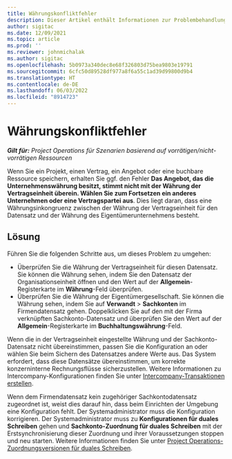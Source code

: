 ```yaml
---
title: Währungskonfliktfehler
description: Dieser Artikel enthält Informationen zur Problembehandlung eines Währungsfehlers, der auftritt, wenn Sie bestimmte Datensätze speichern.
author: sigitac
ms.date: 12/09/2021
ms.topic: article
ms.prod: ''
ms.reviewer: johnmichalak
ms.author: sigitac
ms.openlocfilehash: 5b0973a340dec8e68f326803d75bea9803e19791
ms.sourcegitcommit: 6cfc50d89528df977a8f6a55c1ad39d99800d9b4
ms.translationtype: HT
ms.contentlocale: de-DE
ms.lasthandoff: 06/03/2022
ms.locfileid: "8914723"
---
```

# <a name="currency-mismatch-error"></a>Währungskonfliktfehler 

_**Gilt für:** Project Operations für Szenarien basierend auf vorrätigen/nicht-vorrätigen Ressourcen_

Wenn Sie ein Projekt, einen Vertrag, ein Angebot oder eine buchbare Ressource speichern, erhalten Sie ggf. den Fehler **Das Angebot, das die Unternehmenswährung besitzt, stimmt nicht mit der Währung der Vertragseinheit überein. Wählen Sie zum Fortsetzen ein anderes Unternehmen oder eine Vertragspartei aus**. Dies liegt daran, dass eine Währungsinkongruenz zwischen der Währung der Vertragseinheit für den Datensatz und der Währung des Eigentümerunternehmens besteht.


## <a name="resolution"></a>Lösung

Führen Sie die folgenden Schritte aus, um dieses Problem zu umgehen:
- Überprüfen Sie die Währung der Vertragseinheit für diesen Datensatz. Sie können die Währung sehen, indem Sie den Datensatz der Organisationseinheit öffnen und den Wert auf der **Allgemein**-Registerkarte im **Währung**-Feld überprüfen.
- Überprüfen Sie die Währung der Eigentümergesellschaft. Sie können die Währung sehen, indem Sie auf **Verwandt** > **Sachkonten** im Firmendatensatz gehen. Doppelklicken Sie auf den mit der Firma verknüpften Sachkonto-Datensatz und überprüfen Sie den Wert auf der **Allgemein**-Registerkarte im **Buchhaltungswährung**-Feld.

Wenn die in der Vertragseinheit eingestellte Währung und der Sachkonto-Datensatz nicht übereinstimmen, passen Sie die Konfiguration an oder wählen Sie beim Sichern des Datensatzes andere Werte aus. Das System erfordert, dass diese Datensätze übereinstimmen, um korrekte konzerninterne Rechnungsflüsse sicherzustellen. Weitere Informationen zu Intercompany-Konfigurationen finden Sie unter [Intercompany-Transaktionen erstellen](../../project-accounting/create-intercompany-transactions.md).

Wenn dem Firmendatensatz kein zugehöriger Sachkontodatensatz zugeordnet ist, weist dies darauf hin, dass beim Einrichten der Umgebung eine Konfiguration fehlt. Der Systemadministrator muss die Konfiguration korrigieren. Der Systemadministrator muss zu **Konfigurationen für duales Schreiben** gehen und **Sachkonto-Zuordnung für duales Schreiben** mit der Erstsynchronisierung dieser Zuordnung und ihrer Voraussetzungen stoppen und neu starten. Weitere Informationen finden Sie unter [Project Operations-Zuordnungsversionen für duales Schreiben](../../environment/resource-dual-write-maps.md).
